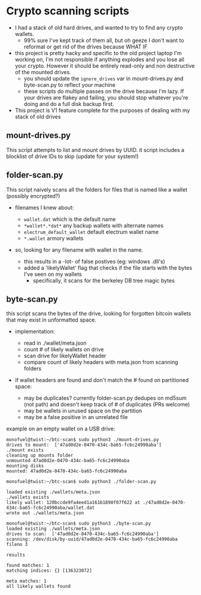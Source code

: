 # Crypto scanning scripts

- I had a stack of old hard drives, and wanted to try to find any crypto wallets.
    - 99% sure I've kept track of them all, but oh geeze I don't want to reformat or get rid of the drives because WHAT IF
- this project is pretty hacky and specific to the old project laptop I'm working on, I'm not responsible if anything explodes and you lose all your crypto. However it should be entirely read-only and non destructive of the mounted drives.
    - you should update the `ignore_drives` var in mount-drives.py and byte-scan.py to reflect your machine
    - these scripts do multiple passes on the drive because I'm lazy. If your drives are flakey and failing, you should stop whatever you're doing and do a full disk backup first.
- This project is V1 feature complete for the purposes of dealing with my stack of old drives

## mount-drives.py

This script attempts to list and mount drives by UUID. it script includes a blocklist of drive IDs to skip (update for your system!)

## folder-scan.py

This script naively scans all the folders for files that is named like a wallet (possibly encrypted?)

- filenames I knew about:
    - `wallet.dat` which is the default name
    - `*wallet*.*dat*` any backup wallets with alternate names
    - `electrum_default_wallet` default electrum wallet name
    - `*.wallet` armory wallets

- so, looking for any filename with wallet in the name.
    - this results in a -lot- of false postives (eg: windows .dll's)
    - added a 'likelyWallet' flag that checks if the file starts with the bytes I've seen on my wallets
        - specifically, it scans for the berkeley DB tree magic bytes

## byte-scan.py

this script scans the bytes of the drive, looking for forgotten bitcoin wallets that may exist in unformatted space.

- implementation:
    - read in ./wallet/meta.json
    - count # of likely wallets on drive
    - scan drive for likelyWallet header
    - compare count of likely headers with meta.json from scanning folders
    
- if wallet headers are found and don't match the # found on partitioned space:
    - may be duplicates? currently folder-scan.py dedupes on md5sum (not path) and doesn't keep track of # of duplicates (PRs welcome)
    - may be wallets in unused space on the partition
    - may be a false positive in an unrelated file

example on an empty wallet on a USB drive:
```
monofuel@twist:~/btc-scan$ sudo python3 ./mount-drives.py 
drives to mount:  ['47ad0d2e-0470-434c-ba65-fc6c24990aba']
./mount exists
cleaning up mounts folder
unmounted 47ad0d2e-0470-434c-ba65-fc6c24990aba
mounting disks
mounted: 47ad0d2e-0470-434c-ba65-fc6c24990aba

monofuel@twist:~/btc-scan$ sudo python3 ./folder-scan.py 

loaded existing ./wallets/meta.json
./wallets exists
likely wallet: 120bccde9fa4eed1a161b1890f07f622 at ./47ad0d2e-0470-434c-ba65-fc6c24990aba/wallet.dat
wrote out ./wallets/meta.json

monofuel@twist:~/btc-scan$ sudo python3 ./byte-scan.py 
loaded existing ./wallets/meta.json
drives to scan:  ['47ad0d2e-0470-434c-ba65-fc6c24990aba']
scanning: /dev/disk/by-uuid/47ad0d2e-0470-434c-ba65-fc6c24990aba
fileno 3

results

found matches: 1
matching indices: {} [136323072]

meta matches: 1
all likely wallets found
```

